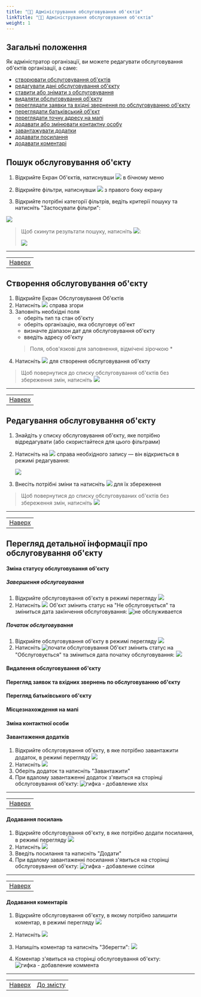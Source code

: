 ```yaml
---
title: "👨‍💻 Адміністрування обслуговування об'єктів"
linkTitle: "👨‍💻 Адміністрування обслуговування об'єктів"
weight: 1
---
```


## Загальні положення  

Як адміністратор організації, ви можете редагувати  обслуговування об'єктів організації, а саме:
- [створювати обслуговування об'єктів](#створення-обслуговування-обєкту)
- [редагувати дані обслуговування об'єкту](#редагування-обслуговування-обєкту)
- [ставити або знімати з обслуговування](#зміна-статусу-обслуговування-обєкту)
- [видаляти обслуговування об'єкту](#видалення-обслуговування-обєкту)
- [переглядати заявки та вхідні звернення по обслуговуванню об'єкту](#перегляд-заявок-та-вхідних-звернень-по-обслуговуванню-обєкту)
- [переглядати батьківський об'єкт](#перегляд-батьківського-обєкту)
- [переглядати точну адресу на мапі](#місцезнахождення-на-мапі)
- [додавати або змінювати контактну особу](#зміна-контактної-особи)
- [завантажувати додатки](#завантаження-додатків)
- [додавати посилання](#додавання-посилань)
- [додавати коментарі](#додавання-коментарів)

## Пошук обслуговування об'єкту

1. Відкрийте Екран Об'єктів, натиснувши ![](https://i.imgur.com/dzf2YyW.png) в бічному меню
2. Відкрийте фільтри, натиснувши ![](https://i.imgur.com/MaZo9cn.png) з правого боку екрану

3. Відкрийте потрібні категорії фільтрів, ведіть  критерії пошуку та натисніть "Застосувати фільтри":

![](https://i.imgur.com/V8tsUkI.gif)

> Щоб скинути результати пошуку, натисніть ![](https://i.imgur.com/1Ej0xNy.png):
>
>![](https://i.imgur.com/Xs29tWi.gif)
___
| |
|-|
| [Наверх](#загальні-положення)|

## Створення обслуговування об'єкту

1. Відкрийте Екран Обслуговування Об'єктів
2. Натисніть ![](https://i.imgur.com/e9P2LsG.png) справа згори
3. Заповніть необхідні поля
   - оберіть тип та стан об'єкту
   - оберіть організацію, яка обслуговує об'ект
   - визначте діапазон дат для обслуговування об'єкту
   - введіть адресу об'єкту
   > Поля, обов'язкові для заповнення, відмічені зірочкою \*
4. Натисніть ![](https://i.imgur.com/Die5KUV.png) для створення обслуговування об'єкту

> Щоб повернутися до списку обслуговування об'єктів без збереження змін, натисніть ![](https://i.imgur.com/YZ6Sefv.png)
___
| |
|-|
| [Наверх](#загальні-положення)|

## Редагування обслуговування об'єкту

1. Знайдіть у списку обслуговування об'єкту, яке потрібно відредагувати (або скористайтеся для цього фільтрами)
2. Натисніть на ![](https://i.imgur.com/4habIJd.png) справа необхідного запису &mdash; він відкриється в режимі редагування:

    ![](https://i.imgur.com/f1tBNWv.gif)

3. Внесіть потрібні зміни та натисніть ![](https://i.imgur.com/Die5KUV.png) для їх збереження

> Щоб повернутися до списку обслуговуваних об'єктів без збереження змін, натисніть ![](https://i.imgur.com/YZ6Sefv.png)
___
| |
|-|
| [Наверх](#загальні-положення)|

## Перегляд детальної інформації про обслуговування об'єкту

#### Зміна статусу обслуговування об'єкту

##### Завершення обслуговування
1. Відкрийте обслуговування об'єкту в режимі перегляду ![](https://i.imgur.com/9qatUew.png)
2. Натисніть ![](https://i.imgur.com/WcvL6KX.png)
Об'єкт змінить статус на "Не обслуговується" та зміниться дата закінчення обслуговування:
![не обслуживается]()

##### Початок обслуговування
1. Відкрийте обслуговування об'єкту в режимі перегляду ![](https://i.imgur.com/9qatUew.png)
2. Натисніть ![почати обслуговування]()
Об'єкт змінить статус на "Обслуговується" та зміниться дата початку обслуговування:
![](https://i.imgur.com/t7QGCHK.png)

#### Видалення обслуговування об'єкту

#### Перегляд заявок та вхідних звернень по обслуговуванню об'єкту

#### Перегляд батьківського об'єкту

#### Місцезнахождення на мапі

#### Зміна контактної особи

#### Завантаження додатків

1. Відкрийте обслуговування об'єкту, в яке потрібно завантажити додаток, в режимі перегляду ![](https://i.imgur.com/9qatUew.png)
2. Натисніть ![](https://i.imgur.com/qcBiQmW.png)
3. Оберіть додаток та натисніть "Завантажити"
4. При вдалому завантаженні додаток з'явиться на сторінці обслуговування об'єкту:
   ![гифка - добавление xlsx]()
___
| |
|-|
| [Наверх](#загальні-положення)|

#### Додавання посилань

1. Відкрийте обслуговування об'єкту, в яке потрібно додати посилання, в режимі перегляду ![](https://i.imgur.com/9qatUew.png)
2. Натисніть ![](https://i.imgur.com/gu6lTt3.png)
3. Введіть посилання та натисніть "Додати"
4. При вдалому завантаженні посилання з'явиться на сторінці обслуговування об'єкту:
   ![гифка - добавление ссілки]()
___
| |
|-|
| [Наверх](#загальні-положення)|

#### Додавання коментарів

1. Відкрийте обслуговування об'єкту, в якому потрібно залишити коментар, в режимі перегляду ![](https://i.imgur.com/9qatUew.png)
2. Натисніть ![](https://i.imgur.com/zQ8wcmA.png)
3. Напишіть коментар та натисніть "Зберегти":
   ![](https://i.imgur.com/jIa08ER.png)

4. Коментар з'явиться на сторінці обслуговування об'єкту:
   ![гифка - добавление коммента]()
___
| | |
|-|-|
| [Наверх](#загальні-положення)| [До змісту](/docs/toc/)|